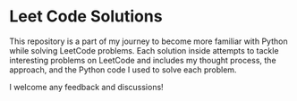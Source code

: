 # Leet Code Solutions

This repository is a part of my journey to become more familiar with Python while solving LeetCode problems. 
Each solution inside attempts to tackle interesting problems on LeetCode and includes my thought process, the approach, and the Python code I used to solve each problem.

I welcome any feedback and discussions!
